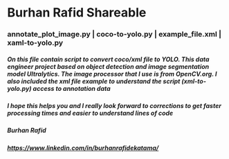# Burhan Rafid Shareable

### annotate_plot_image.py | coco-to-yolo.py | example_file.xml | xaml-to-yolo.py
##### On this file contain script to convert coco/xml file to YOLO. This data engineer project based on object detection and image segmentation model Ultralytics. The image processor that I use is from OpenCV.org. I also included the xml file example to understand the script (xml-to-yolo.py) access to annotation data

##### I hope this helps you and I really look forward to corrections to get faster processing times and easier to understand lines of code

##### Burhan Rafid
##### https://www.linkedin.com/in/burhanrafidekatama/
